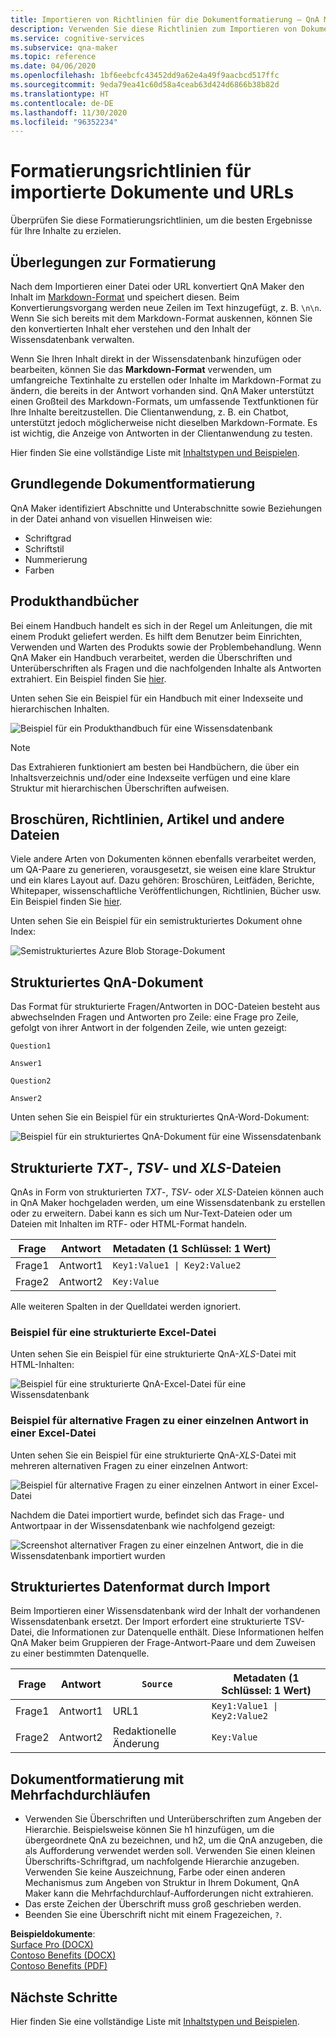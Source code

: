 ```yaml
---
title: Importieren von Richtlinien für die Dokumentformatierung – QnA Maker
description: Verwenden Sie diese Richtlinien zum Importieren von Dokumenten, um die besten Ergebnisse für Ihre Inhalte zu erzielen.
ms.service: cognitive-services
ms.subservice: qna-maker
ms.topic: reference
ms.date: 04/06/2020
ms.openlocfilehash: 1bf6eebcfc43452dd9a62e4a49f9aacbcd517ffc
ms.sourcegitcommit: 9eda79ea41c60d58a4ceab63d424d6866b38b82d
ms.translationtype: HT
ms.contentlocale: de-DE
ms.lasthandoff: 11/30/2020
ms.locfileid: "96352234"
---
```

# <a name="format-guidelines-for-imported-documents-and-urls"></a>Formatierungsrichtlinien für importierte Dokumente und URLs

Überprüfen Sie diese Formatierungsrichtlinien, um die besten Ergebnisse für Ihre Inhalte zu erzielen.

## <a name="formatting-considerations"></a>Überlegungen zur Formatierung

Nach dem Importieren einer Datei oder URL konvertiert QnA Maker den Inhalt im [Markdown-Format](https://en.wikipedia.org/wiki/Markdown) und speichert diesen. Beim Konvertierungsvorgang werden neue Zeilen im Text hinzugefügt, z. B. `\n\n`. Wenn Sie sich bereits mit dem Markdown-Format auskennen, können Sie den konvertierten Inhalt eher verstehen und den Inhalt der Wissensdatenbank verwalten.

Wenn Sie Ihren Inhalt direkt in der Wissensdatenbank hinzufügen oder bearbeiten, können Sie das **Markdown-Format** verwenden, um umfangreiche Textinhalte zu erstellen oder Inhalte im Markdown-Format zu ändern, die bereits in der Antwort vorhanden sind. QnA Maker unterstützt einen Großteil des Markdown-Formats, um umfassende Textfunktionen für Ihre Inhalte bereitzustellen. Die Clientanwendung, z. B. ein Chatbot, unterstützt jedoch möglicherweise nicht dieselben Markdown-Formate. Es ist wichtig, die Anzeige von Antworten in der Clientanwendung zu testen.

Hier finden Sie eine vollständige Liste mit [Inhaltstypen und Beispielen](./concepts/data-sources-and-content.md#content-types-of-documents-you-can-add-to-a-knowledge-base).

## <a name="basic-document-formatting"></a>Grundlegende Dokumentformatierung

QnA Maker identifiziert Abschnitte und Unterabschnitte sowie Beziehungen in der Datei anhand von visuellen Hinweisen wie:

* Schriftgrad
* Schriftstil
* Nummerierung
* Farben

## <a name="product-manuals"></a>Produkthandbücher

Bei einem Handbuch handelt es sich in der Regel um Anleitungen, die mit einem Produkt geliefert werden. Es hilft dem Benutzer beim Einrichten, Verwenden und Warten des Produkts sowie der Problembehandlung. Wenn QnA Maker ein Handbuch verarbeitet, werden die Überschriften und Unterüberschriften als Fragen und die nachfolgenden Inhalte als Antworten extrahiert. Ein Beispiel finden Sie [hier](https://download.microsoft.com/download/2/9/B/29B20383-302C-4517-A006-B0186F04BE28/surface-pro-4-user-guide-EN.pdf).

Unten sehen Sie ein Beispiel für ein Handbuch mit einer Indexseite und hierarchischen Inhalten.

 ![Beispiel für ein Produkthandbuch für eine Wissensdatenbank](./media/qnamaker-concepts-datasources/product-manual.png)

> [!NOTE]
> Das Extrahieren funktioniert am besten bei Handbüchern, die über ein Inhaltsverzeichnis und/oder eine Indexseite verfügen und eine klare Struktur mit hierarchischen Überschriften aufweisen.

## <a name="brochures-guidelines-papers-and-other-files"></a>Broschüren, Richtlinien, Artikel und andere Dateien

Viele andere Arten von Dokumenten können ebenfalls verarbeitet werden, um QA-Paare zu generieren, vorausgesetzt, sie weisen eine klare Struktur und ein klares Layout auf. Dazu gehören: Broschüren, Leitfäden, Berichte, Whitepaper, wissenschaftliche Veröffentlichungen, Richtlinien, Bücher usw. Ein Beispiel finden Sie [hier](https://qnamakerstore.blob.core.windows.net/qnamakerdata/docs/Manage%20Azure%20Blob%20Storage.docx).

Unten sehen Sie ein Beispiel für ein semistrukturiertes Dokument ohne Index:

 ![Semistrukturiertes Azure Blob Storage-Dokument](./media/qnamaker-concepts-datasources/semi-structured-doc.png)

## <a name="structured-qna-document"></a>Strukturiertes QnA-Dokument

Das Format für strukturierte Fragen/Antworten in DOC-Dateien besteht aus abwechselnden Fragen und Antworten pro Zeile: eine Frage pro Zeile, gefolgt von ihrer Antwort in der folgenden Zeile, wie unten gezeigt:

```text
Question1

Answer1

Question2

Answer2
```

Unten sehen Sie ein Beispiel für ein strukturiertes QnA-Word-Dokument:

 ![Beispiel für ein strukturiertes QnA-Dokument für eine Wissensdatenbank](./media/qnamaker-concepts-datasources/structured-qna-doc.png)

## <a name="structured-txt-tsv-and-xls-files"></a>Strukturierte *TXT*-, *TSV*- und *XLS*-Dateien

QnAs in Form von strukturierten *TXT*-, *TSV*- oder *XLS*-Dateien können auch in QnA Maker hochgeladen werden, um eine Wissensdatenbank zu erstellen oder zu erweitern.  Dabei kann es sich um Nur-Text-Dateien oder um Dateien mit Inhalten im RTF- oder HTML-Format handeln.

| Frage  | Antwort  | Metadaten (1 Schlüssel: 1 Wert) |
|-----------|---------|-------------------------|
| Frage1 | Antwort1 | <code>Key1:Value1 &#124; Key2:Value2</code> |
| Frage2 | Antwort2 |      `Key:Value`           |

Alle weiteren Spalten in der Quelldatei werden ignoriert.

### <a name="example-of-structured-excel-file"></a>Beispiel für eine strukturierte Excel-Datei

Unten sehen Sie ein Beispiel für eine strukturierte QnA-*XLS*-Datei mit HTML-Inhalten:

 ![Beispiel für eine strukturierte QnA-Excel-Datei für eine Wissensdatenbank](./media/qnamaker-concepts-datasources/structured-qna-xls.png)

### <a name="example-of-alternate-questions-for-single-answer-in-excel-file"></a>Beispiel für alternative Fragen zu einer einzelnen Antwort in einer Excel-Datei

Unten sehen Sie ein Beispiel für eine strukturierte QnA-*XLS*-Datei mit mehreren alternativen Fragen zu einer einzelnen Antwort:

 ![Beispiel für alternative Fragen zu einer einzelnen Antwort in einer Excel-Datei](./media/qnamaker-concepts-datasources/xls-alternate-question-example.png)

Nachdem die Datei importiert wurde, befindet sich das Frage- und Antwortpaar in der Wissensdatenbank wie nachfolgend gezeigt:

 ![Screenshot alternativer Fragen zu einer einzelnen Antwort, die in die Wissensdatenbank importiert wurden](./media/qnamaker-concepts-datasources/xls-alternate-question-example-after-import.png)

## <a name="structured-data-format-through-import"></a>Strukturiertes Datenformat durch Import

Beim Importieren einer Wissensdatenbank wird der Inhalt der vorhandenen Wissensdatenbank ersetzt. Der Import erfordert eine strukturierte TSV-Datei, die Informationen zur Datenquelle enthält. Diese Informationen helfen QnA Maker beim Gruppieren der Frage-Antwort-Paare und dem Zuweisen zu einer bestimmten Datenquelle.

| Frage  | Antwort  | `Source`| Metadaten (1 Schlüssel: 1 Wert) |
|-----------|---------|----|---------------------|
| Frage1 | Antwort1 | URL1 | <code>Key1:Value1 &#124; Key2:Value2</code> |
| Frage2 | Antwort2 | Redaktionelle Änderung|    `Key:Value`       |

<a href="#formatting-considerations"></a>

## <a name="multi-turn-document-formatting"></a>Dokumentformatierung mit Mehrfachdurchläufen

* Verwenden Sie Überschriften und Unterüberschriften zum Angeben der Hierarchie. Beispielsweise können Sie h1 hinzufügen, um die übergeordnete QnA zu bezeichnen, und h2, um die QnA anzugeben, die als Aufforderung verwendet werden soll. Verwenden Sie einen kleinen Überschrifts-Schriftgrad, um nachfolgende Hierarchie anzugeben. Verwenden Sie keine Auszeichnung, Farbe oder einen anderen Mechanismus zum Angeben von Struktur in Ihrem Dokument, QnA Maker kann die Mehrfachdurchlauf-Aufforderungen nicht extrahieren.
* Das erste Zeichen der Überschrift muss groß geschrieben werden.
* Beenden Sie eine Überschrift nicht mit einem Fragezeichen, `?`.

**Beispieldokumente**:<br>[Surface Pro (DOCX)](https://github.com/Azure-Samples/cognitive-services-sample-data-files/blob/master/qna-maker/data-source-formats/multi-turn.docx)<br>[Contoso Benefits (DOCX)](https://github.com/Azure-Samples/cognitive-services-sample-data-files/blob/master/qna-maker/data-source-formats/Multiturn-ContosoBenefits.docx)<br>[Contoso Benefits (PDF)](https://github.com/Azure-Samples/cognitive-services-sample-data-files/blob/master/qna-maker/data-source-formats/Multiturn-ContosoBenefits.pdf)

## <a name="next-steps"></a>Nächste Schritte

Hier finden Sie eine vollständige Liste mit [Inhaltstypen und Beispielen](./concepts/data-sources-and-content.md#content-types-of-documents-you-can-add-to-a-knowledge-base).